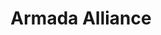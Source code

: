 ---
template: HomePage
title: Armada Alliance
heroSection: 
    text: |
        The Armada alliance was formed in hope to build a sustainable community of decentralized, low-cost, and energy-efficient stake pool operations on the Cardano blockchain 🌍🌿 All Stake Pools in this alliance run on reliable low power consuming ARM and RISC-V servers, globally distributed, with an average pool energy consumption of 60 Watts💡
statsSection:
    pretitle: Live stats
    title: An alliance of independent stake pool operators
    description: ${data.poolCount} stake pools operated across ${data.countryCount} different countries 🌍
---